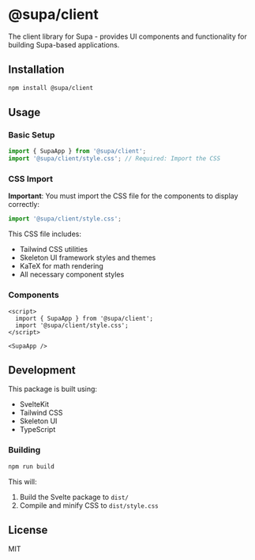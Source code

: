 # @supa/client

The client library for Supa - provides UI components and functionality for building Supa-based applications.

## Installation

```bash
npm install @supa/client
```

## Usage

### Basic Setup

```js
import { SupaApp } from '@supa/client';
import '@supa/client/style.css'; // Required: Import the CSS
```

### CSS Import

**Important**: You must import the CSS file for the components to display correctly:

```js
import '@supa/client/style.css';
```

This CSS file includes:
- Tailwind CSS utilities
- Skeleton UI framework styles and themes
- KaTeX for math rendering
- All necessary component styles

### Components

```svelte
<script>
  import { SupaApp } from '@supa/client';
  import '@supa/client/style.css';
</script>

<SupaApp />
```

## Development

This package is built using:
- SvelteKit
- Tailwind CSS
- Skeleton UI
- TypeScript

### Building

```bash
npm run build
```

This will:
1. Build the Svelte package to `dist/`
2. Compile and minify CSS to `dist/style.css`

## License

MIT 